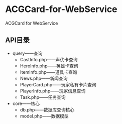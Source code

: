 # ACGCard-for-WebService
ACGCard for WebService

## API目录 ##
- query——查询
	- CastInfo.php——声优卡查询
	- HeroInfo.php——英雄卡查询
	- ItemInfo.php——道具卡查询
	- News.php——新闻查询
	- PlayerCard.php——玩家私有卡片查询
	- PlayerInfo.php——玩家信息查询
	- Task.php——任务查询
- core——核心
	- db.php——数据库查询核心
	- model.php——数据模型